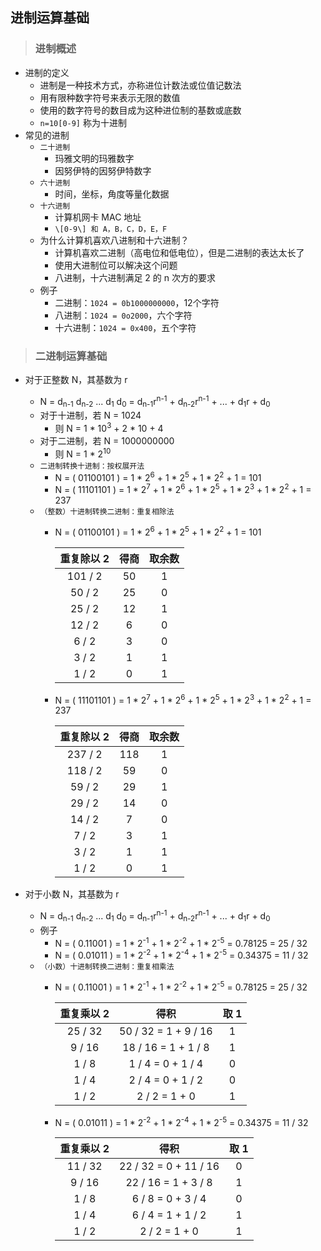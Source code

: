 ## 进制运算基础

>### 进制概述
* 进制的定义
    * 进制是一种技术方式，亦称进位计数法或位值记数法
    * 用有限种数字符号来表示无限的数值
    * 使用的数字符号的数目成为这种进位制的基数或底数
    * `n=10[0-9]` 称为十进制
* 常见的进制
    * `二十进制`
        * 玛雅文明的玛雅数字
        * 因努伊特的因努伊特数字
    * `六十进制`
        * 时间，坐标，角度等量化数据
    * `十六进制`
        * 计算机网卡 MAC 地址
        * `\[0-9\] 和 A，B，C，D，E，F`
    * 为什么计算机喜欢八进制和十六进制？
        * 计算机喜欢二进制（高电位和低电位），但是二进制的表达太长了
        * 使用大进制位可以解决这个问题
        * 八进制，十六进制满足 2 的 n 次方的要求
    * 例子
        * 二进制：`1024 = 0b1000000000`，12个字符
        * 八进制：`1024 = 0o2000`，六个字符
        * 十六进制：`1024 = 0x400`，五个字符

>### 二进制运算基础
* 对于正整数 N，其基数为 r
    * N = d<sub>n-1</sub> d<sub>n-2</sub> ... d<sub>1</sub> d<sub>0</sub> = d<sub>n-1</sub>r<sup>n-1</sup> + d<sub>n-2</sub>r<sup>n-1</sup> + ... + d<sub>1</sub>r + d<sub>0</sub>
    * 对于十进制，若 N = 1024
        * 则 N = 1 * 10<sup>3</sup> + 2 * 10 + 4
    * 对于二进制，若 N = 1000000000
        * 则 N = 1 * 2<sup>10</sup>
    * `二进制转换十进制：按权展开法`
        * N = ( 01100101 ) = 1 * 2<sup>6</sup> + 1 * 2<sup>5</sup> + 1 * 2<sup>2</sup> + 1 = 101
        * N = ( 11101101 ) = 1 * 2<sup>7</sup> + 1 * 2<sup>6</sup> + 1 * 2<sup>5</sup> + 1 * 2<sup>3</sup> + 1 * 2<sup>2</sup> + 1 = 237
    * `（整数）十进制转换二进制：重复相除法`
        * N = ( 01100101 ) = 1 * 2<sup>6</sup> + 1 * 2<sup>5</sup> + 1 * 2<sup>2</sup> + 1 = 101
    
            | 重复除以 2 | 得商 | 取余数 |
            | :---: | :---: | :---: |
            | 101 / 2 | 50 | 1 |
            | 50 / 2 | 25 | 0 |
            | 25 / 2 | 12 | 1 |
            | 12 / 2 | 6 | 0 |
            | 6 / 2 | 3 | 0 |
            | 3 / 2 | 1 | 1 |
            | 1 / 2 | 0 | 1 |
    
        * N = ( 11101101 ) = 1 * 2<sup>7</sup> + 1 * 2<sup>6</sup> + 1 * 2<sup>5</sup> + 1 * 2<sup>3</sup> + 1 * 2<sup>2</sup> + 1 = 237
    
            | 重复除以 2 | 得商 | 取余数 |
            | :---: | :---: | :---: |
            | 237 / 2 | 118 | 1 |
            | 118 / 2 | 59 | 0 |
            | 59 / 2 | 29 | 1 |
            | 29 / 2 | 14 | 0 |
            | 14 / 2 | 7 | 0 |
            | 7 / 2 | 3 | 1 |
            | 3 / 2 | 1 | 1 |
            | 1 / 2 | 0 | 1 |
            
* 对于小数 N，其基数为 r
    * N = d<sub>n-1</sub> d<sub>n-2</sub> ... d<sub>1</sub> d<sub>0</sub> = d<sub>n-1</sub>r<sup>n-1</sup> + d<sub>n-2</sub>r<sup>n-1</sup> + ... + d<sub>1</sub>r + d<sub>0</sub>
    * 例子
        * N = ( 0.11001 ) = 1 * 2<sup>-1</sup> + 1 * 2<sup>-2</sup> + 1 * 2<sup>-5</sup> = 0.78125 = 25 / 32
        * N = ( 0.01011 ) = 1 * 2<sup>-2</sup> + 1 * 2<sup>-4</sup> + 1 * 2<sup>-5</sup> = 0.34375 = 11 / 32
    * `（小数）十进制转换二进制：重复相乘法`
        * N = ( 0.11001 ) = 1 * 2<sup>-1</sup> + 1 * 2<sup>-2</sup> + 1 * 2<sup>-5</sup> = 0.78125 = 25 / 32

            | 重复乘以 2 | 得积 | 取 1|
            | :---: | :---: | :---: |
            | 25 / 32 | 50 / 32 = 1 + 9 / 16 | 1 |
            | 9 / 16 | 18 / 16 = 1 + 1 / 8 | 1 |
            | 1 / 8 | 1 / 4 = 0 + 1 / 4 | 0 |
            | 1 / 4 | 2 / 4 = 0 + 1 / 2 | 0 |
            | 1 / 2 | 2 / 2 = 1 + 0 | 1 |

        * N = ( 0.01011 ) = 1 * 2<sup>-2</sup> + 1 * 2<sup>-4</sup> + 1 * 2<sup>-5</sup> = 0.34375 = 11 / 32

            | 重复乘以 2 | 得积 | 取 1|
            | :---: | :---: | :---: |
            | 11 / 32 | 22 / 32 = 0 + 11 / 16 | 0 |
            | 9 / 16 | 22 / 16 = 1 + 3 / 8 | 1 |
            | 1 / 8 | 6 / 8 = 0 + 3 / 4 | 0 |
            | 1 / 4 | 6 / 4 = 1 + 1 / 2 | 1 |
            | 1 / 2 | 2 / 2 = 1 + 0 | 1 |
